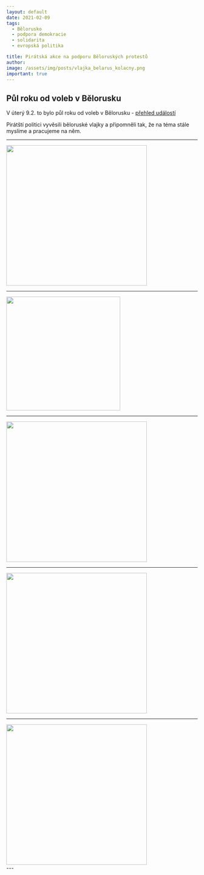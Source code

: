 ```yaml
---
layout: default
date: 2021-02-09
tags:
  - Bělorusko
  - podpora demokracie
  - solidarita
  - evropská politika

title: Pirátská akce na podporu Běloruských protestů
author:  
image: /assets/img/posts/vlajka_belarus_kolacny.png
important: true
---
```

<div class="o-section">
  <div class="row">

<h2>Půl roku od voleb v Bělorusku</h2> 

V úterý 9.2. to bylo půl roku od voleb v Bělorusku - <a href="https://cs.wikipedia.org/wiki/Protesty_v_B%C4%9Blorusku_(2020%E2%80%932021">přehled událostí</a>

Pirátští politici vyvěsili běloruské vlajky a připomněli tak, že na téma stále myslíme a pracujeme na něm. 

<hr>
<a href="https://zo.pirati.cz/assets/img/posts/vlajka_belarus_parlament_balkon.png"><img src="https://zo.pirati.cz/assets/img/posts/vlajka_belarus_parlament_balkon.png" width="370" heigth="200"></a>
<hr>
<a href="https://zo.pirati.cz/assets/img/posts/vlajka_belarus_praha12.png"><img src="https://zo.pirati.cz/assets/img/posts/vlajka_belarus_praha12.png" width="300" heigth="400"></a>
<hr>
<a href="https://zo.pirati.cz/assets/img/posts/vlajka_belarus_euposlanci.png"><img src="https://zo.pirati.cz/assets/img/posts/vlajka_belarus_euposlanci.png" width="370" heigth="200"></a>
<hr>
<a href="https://zo.pirati.cz/assets/img/posts/vlajka_belarus_Brno_Zabiny.png"><img src="https://zo.pirati.cz/assets/img/posts/vlajka_belarus_Brno_Zabiny.png" width="370" heigth="200"></a>
<hr>
<a href="https://zo.pirati.cz/assets/img/posts/vlajka_belarus_kolacny.png"><img src="https://zo.pirati.cz/assets/img/posts/vlajka_belarus_kolacny.png" width="370" heigth="200"></a>

  </div>
</div>
---
 
